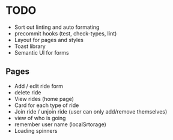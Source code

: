 # TODO

- Sort out linting and auto formating
- precommit hooks (test, check-types, lint)
- Layout for pages and styles
- Toast library
- Semantic UI for forms

## Pages

- Add / edit ride form
- delete ride
- View rides (home page)
- Card for each type of ride
- Join ride / unjoin ride (user can only add/remove themselves)
- view of who is going
- remember user name (localSrtorage)
- Loading spinners